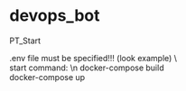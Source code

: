 # devops_bot
PT_Start

.env file must be specified!!! (look example) \ 
\
start command: \n
docker-compose build \
docker-compose up
